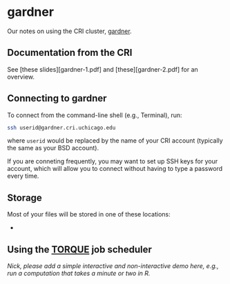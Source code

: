 # gardner

Our notes on using the CRI cluster, [gardner][gardner].

## Documentation from the CRI

See [these slides][gardner-1.pdf] and [these][gardner-2.pdf] for an
overview.

## Connecting to gardner

To connect from the command-line shell (e.g., Terminal), run:

```bash
ssh userid@gardner.cri.uchicago.edu
```

where `userid` would be replaced by the name of your CRI account
(typically the same as your BSD account).

If you are conneting frequently, you may want to set up SSH keys for
your account, which will allow you to connect without having to type a
password every time.

## Storage

Most of your files will be stored in one of these locations:

+ 

## Using the [TORQUE][torque] job scheduler

*Nick, please add a simple interactive and non-interactive demo here,
e.g., run a computation that takes a minute or two in R.*

[gardner]: http://cri.uchicago.edu/hpc
[torque]: https://en.wikipedia.org/wiki/TORQUE
